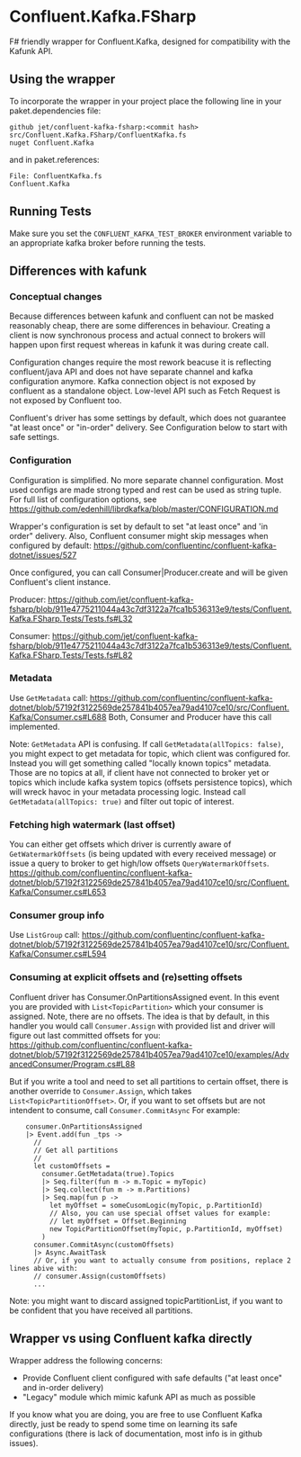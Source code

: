 # Confluent.Kafka.FSharp

F# friendly wrapper for Confluent.Kafka, designed for compatibility with the Kafunk API.

## Using the wrapper

To incorporate the wrapper in your project place the following line in your paket.dependencies file:
```
github jet/confluent-kafka-fsharp:<commit hash> src/Confluent.Kafka.FSharp/ConfluentKafka.fs
nuget Confluent.Kafka

```
and in paket.references:
```
File: ConfluentKafka.fs
Confluent.Kafka
```

## Running Tests

Make sure you set the `CONFLUENT_KAFKA_TEST_BROKER` environment variable to an appropriate kafka broker before running the tests.

## Differences with kafunk
### Conceptual changes
Because differences between kafunk and confluent can not be masked reasonably cheap, there are some differences in behaviour. Creating a client is now synchronous process and actual connect to brokers will happen upon first request whereas in kafunk it was during create call.

Configuration changes require the most rework beacuse it is reflecting confluent/java API and does not have separate channel and kafka configuration anymore.
Kafka connection object is not exposed by confluent as a standalone object.
Low-level API such as Fetch Request is not exposed by Confluent too.

Confluent's driver has some settings by default, which does not guarantee "at least once" or "in-order" delivery. See Configuration below to start with safe settings.

### Configuration
Configuration is simplified. No more separate channel configuration. Most used configs are made strong typed and rest can be used as string tuple. For full list of configuration options, see https://github.com/edenhill/librdkafka/blob/master/CONFIGURATION.md

Wrapper's configuration is set by default to set "at least once" and 'in order" delivery. Also, Confluent consumer might skip messages when configured by default: https://github.com/confluentinc/confluent-kafka-dotnet/issues/527

Once configured, you can call Consumer|Producer.create and will be given Confluent's client instance.

Producer:
https://github.com/jet/confluent-kafka-fsharp/blob/911e4775211044a43c7df3122a7fca1b536313e9/tests/Confluent.Kafka.FSharp.Tests/Tests.fs#L32

Consumer:
https://github.com/jet/confluent-kafka-fsharp/blob/911e4775211044a43c7df3122a7fca1b536313e9/tests/Confluent.Kafka.FSharp.Tests/Tests.fs#L82

### Metadata
Use `GetMetadata` call: https://github.com/confluentinc/confluent-kafka-dotnet/blob/57192f3122569de257841b4057ea79ad4107ce10/src/Confluent.Kafka/Consumer.cs#L688
Both, Consumer and Producer have this call implemented.

Note: `GetMetadata` API is confusing. If call `GetMetadata(allTopics: false)`, you might expect to get metadata for topic, which client was configured for. Instead you will get something called "locally known topics" metadata. Those are no topics at all, if client have not connected to broker yet or topics which include kafka system topics (offsets persistence topics), which will wreck havoc in your metadata processing logic.
Instead call `GetMetadata(allTopics: true)` and filter out topic of interest. 

### Fetching high watermark (last offset)
You can either get offsets which driver is currently aware of `GetWatermarkOffsets` (is being updated with every received message) or issue a query to broker to get high/low offsets `QueryWatermarkOffsets`.
https://github.com/confluentinc/confluent-kafka-dotnet/blob/57192f3122569de257841b4057ea79ad4107ce10/src/Confluent.Kafka/Consumer.cs#L653

### Consumer group info
Use `ListGroup` call:
https://github.com/confluentinc/confluent-kafka-dotnet/blob/57192f3122569de257841b4057ea79ad4107ce10/src/Confluent.Kafka/Consumer.cs#L594

### Consuming at explicit offsets and (re)setting offsets
Confluent driver has Consumer.OnPartitionsAssigned event. In this event you are provided with `List<TopicPartition>` which your consumer is assigned. Note, there are no offsets. The idea is that by default, in this handler you would call `Consumer.Assign` with provided list and driver will figure out last committed offsets for you:
https://github.com/confluentinc/confluent-kafka-dotnet/blob/57192f3122569de257841b4057ea79ad4107ce10/examples/AdvancedConsumer/Program.cs#L88

But if you write a tool and need to set all partitions to certain offset, there is another override to `Consumer.Assign`, which takes `List<TopicPartitionOffset>`. Or, if you want to set offsets but are not intendent to consume, call `Consumer.CommitAsync` For example:
```
    consumer.OnPartitionsAssigned
    |> Event.add(fun _tps ->
      //
      // Get all partitions
      //
      let customOffsets = 
        consumer.GetMetadata(true).Topics
        |> Seq.filter(fun m -> m.Topic = myTopic)
        |> Seq.collect(fun m -> m.Partitions)
        |> Seq.map(fun p -> 
          let myOffset = someCusomLogic(myTopic, p.PartitionId)
          // Also, you can use special offset values for example:
          // let myOffset = Offset.Beginning
          new TopicPartitionOffset(myTopic, p.PartitionId, myOffset) 
        )
      consumer.CommitAsync(customOffsets)
      |> Async.AwaitTask
      // Or, if you want to actually consume from positions, replace 2 lines abive with:
      // consumer.Assign(customOffsets)
      ...
```

Note: you might want to discard assigned topicPartitionList, if you want to be confident that you have received all partitions.

## Wrapper vs using Confluent kafka directly
Wrapper address the following concerns:
* Provide Confluent client configured with safe defaults ("at least once" and in-order delivery)
* "Legacy" module which mimic kafunk API as much as possible

If you know what you are doing, you are free to use Confluent Kafka directly, just be ready to spend some time on learning its safe configurations (there is lack of documentation, most info is in github issues).